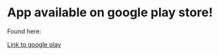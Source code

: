 <h1> App available on google play store! </h1>

<p> Found here: </p> 
<a href="https://play.google.com/store/apps/details?id=com.app.tykhe&hl=en&gl=US"> Link to google play </a>
